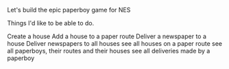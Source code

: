 Let's build the epic paperboy game for NES

Things I'd like to be able to do.

Create a house
Add a house to a paper route
Deliver a newspaper to a house
Deliver newspapers to all houses
see all houses on a paper route
see all paperboys, their routes and their houses
see all deliveries made by a paperboy
